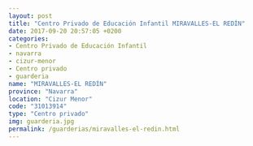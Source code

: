 ```yaml
---
layout: post
title: "Centro Privado de Educación Infantil MIRAVALLES-EL REDÍN"
date: 2017-09-20 20:57:05 +0200
categories:
- Centro Privado de Educación Infantil
- navarra
- cizur-menor
- Centro privado
- guarderia
name: "MIRAVALLES-EL REDÍN"
province: "Navarra"
location: "Cizur Menor"
code: "31013914"
type: "Centro privado"
img: guarderia.jpg
permalink: /guarderias/miravalles-el-redin.html
---
```

